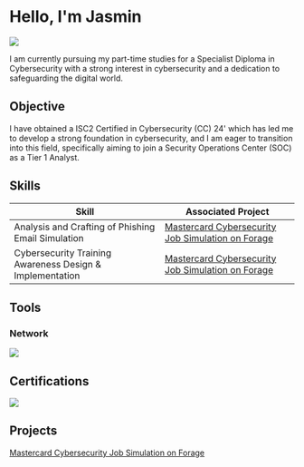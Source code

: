# Hello, I'm Jasmin
<a href="https://www.linkedin.com/in/jasmin-i-3146bb14a/"><img src="https://img.shields.io/badge/-LinkedIn-0072b1?&style=for-the-badge&logo=linkedin&logoColor=white" /></a>

I am currently pursuing my part-time studies for a Specialist Diploma in Cybersecurity with a strong interest in cybersecurity and a dedication to safeguarding the digital world.

## Objective

I have obtained a ISC2 Certified in Cybersecurity (CC) 24' which has led me to develop a strong foundation in cybersecurity, and I am eager to transition into this field, specifically aiming to join a Security Operations Center (SOC) as a Tier 1 Analyst.

## Skills

| Skill                                         | Associated Project         |
|-----------------------------------------------|----------------------------|
|Analysis and Crafting of Phishing Email Simulation |<a href="https://github.com/jasminismail/Mastercard-Cybersecurity-Job-Simulation-on-Forage/edit/main/README.md">Mastercard Cybersecurity Job Simulation on Forage</a>|
 Cybersecurity Training Awareness Design & Implementation|<a href="https://github.com/jasminismail/Mastercard-Cybersecurity-Job-Simulation-on-Forage/edit/main/README.md"> Mastercard Cybersecurity Job Simulation on Forage</a>|

## Tools

### Network
<div>
    <img src="https://img.shields.io/badge/-Wireshark-1679A7?&style=for-the-badge&logo=Wireshark&logoColor=white" />
</div>

## Certifications
<div>
<img src="https://img.shields.io/badge/-ISC2%20CC-FF0000?&style=for-the-badge&logo=ISC2&logoColor=white" />
</div>

## Projects
<a href="https://github.com/jasminismail/Mastercard-Cybersecurity-Job-Simulation-on-Forage/edit/main/README.md"> Mastercard Cybersecurity Job Simulation on Forage</a>
